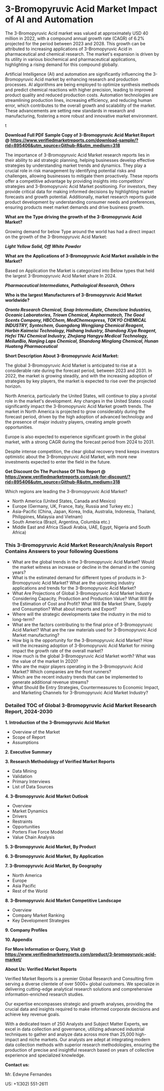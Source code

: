 <meta name="title" content="Global 3-Bromopyruvic Acid Market Impact of AI and Automation"><meta name="description" content="The 3-Bromopyruvic Acid market was valued at approximately USD 40 million in 2022, with a compound annual growth rate (CAGR) of 6.2% projected for the period between 2"><meta name="title" content="3-Bromopyruvic Acid Market Size, Share, Scope, Trends, Growth, Opportunities, Analysis, Forecast"><h1>3-Bromopyruvic Acid Market Impact of AI and Automation</h1><p>The 3-Bromopyruvic Acid market was valued at approximately USD 40 million in 2022, with a compound annual growth rate (CAGR) of 6.2% projected for the period between 2023 and 2028. This growth can be attributed to increasing applications of 3-Bromopyruvic Acid in pharmaceutical and chemical research. The market's expansion is driven by its utility in various biochemical and pharmaceutical applications, highlighting a rising demand for this compound globally.</p><p>Artificial Intelligence (AI) and automation are significantly influencing the 3-Bromopyruvic Acid market by enhancing research and production processes. AI algorithms are being employed to optimize synthesis methods and predict chemical reactions with higher precision, leading to improved product quality and reduced production costs. Automation technologies are streamlining production lines, increasing efficiency, and reducing human error, which contributes to the overall growth and scalability of the market. These advancements are setting new standards in research and manufacturing, fostering a more robust and innovative market environment.</p>t</p><p id="" class=""><strong>Download Full PDF Sample Copy of 3-Bromopyruvic Acid Market Report @ <a href="https://www.verifiedmarketreports.com/download-sample/?rid=895406&utm_source=Github-R&utm_medium=318" target="_blank">https://www.verifiedmarketreports.com/download-sample/?rid=895406&utm_source=Github-R&utm_medium=318</a></strong></p><p>The importance of&nbsp;3-Bromopyruvic Acid Market research reports lies in their ability to aid strategic planning, helping businesses develop effective strategies by understanding market trends and dynamics. They play a crucial role in risk management by identifying potential risks and challenges, allowing businesses to mitigate them proactively. These reports offer a competitive advantage by providing insights into competitors' strategies and 3-Bromopyruvic Acid Market positioning. For investors, they provide critical data for making informed decisions by highlighting market forecasts and growth potential. Additionally, market research reports guide product development by understanding consumer needs and preferences, ensuring products meet market demands and drive business growth.</p><p><strong>What are the&nbsp;Type driving the growth of the 3-Bromopyruvic Acid Market?</strong></p><p id="" class="">Growing demand for below Type around the world has had a direct impact on the growth of the 3-Bromopyruvic Acid Market:</p><em><strong>Light Yellow Solid, Off White Powder</strong></em></p><strong>What are the&nbsp;Applications&nbsp;of 3-Bromopyruvic Acid Market available in the Market?</strong></p><p id="" class="">Based on Application the Market is categorized into Below types that held the largest 3-Bromopyruvic Acid Market share In 2024.</p><em><strong>Pharmaceutical Intermediates, Pathological Research, Others</strong></em></p><strong>Who is the largest Manufacturers of 3-Bromopyruvic Acid Market worldwide?</strong></p><p><em><strong>Oronto Research Chemical, Snap Intermediate, Chemclone Industries, Oceanic Laboratories, Triown Chemical, Anpharmatech, The Good Scents Company, HBCChem, MedChemexpress, TOKYO CHEMICAL INDUSTRY, Syntechem, Guangdong Wengjiang Chemical Reagent, Harbin Kaimeisi Technology, Haihang Industry, Shandong Xiya Reagent, Hefei TNJ Chemical Industry, Zhejiang Hangyu Medical Technology, MeilunBio, Nanjing Laps Chemical, Shandong Minglang Chemical, Hunan Huateng Pharmaceutical</strong></em></p><p id="" class=""><strong>Short Description About 3-Bromopyruvic Acid Market:</strong></p><p>The global 3-Bromopyruvic Acid Market is anticipated to rise at a considerable rate during the forecast period, between 2023 and 2031. In 2022, the market is growing steadily, and with the increasing adoption of strategies by key players, the market is expected to rise over the projected horizon.</p><p>North America, particularly the United States, will continue to play a pivotal role in the market's development. Any changes in the United States could significantly impact the 3-Bromopyruvic Acid Market growth trends. The market in North America is projected to grow considerably during the forecast period, driven by the high adoption of advanced technology and the presence of major industry players, creating ample growth opportunities.</p><p>Europe is also expected to experience significant growth in the global market, with a strong CAGR during the forecast period from 2024 to 2031.</p><p>Despite intense competition, the clear global recovery trend keeps investors optimistic about the 3-Bromopyruvic Acid Market, with more new investments expected to enter the field in the future.</p><p id="" class=""><strong>Get Discount On The Purchase Of This Report @ <a href="https://www.verifiedmarketreports.com/ask-for-discount/?rid=895406&utm_source=Github-R&utm_medium=318" target="_blank">https://www.verifiedmarketreports.com/ask-for-discount/?rid=895406&utm_source=Github-R&utm_medium=318</a></strong></p>Which regions are leading the 3-Bromopyruvic Acid Market?</p><ul><li>North America (United States, Canada and Mexico)</li><li>Europe (Germany, UK, France, Italy, Russia and Turkey etc.)</li><li>Asia-Pacific (China, Japan, Korea, India, Australia, Indonesia, Thailand, Philippines, Malaysia and Vietnam)</li><li>South America (Brazil, Argentina, Columbia etc.)</li><li>Middle East and Africa (Saudi Arabia, UAE, Egypt, Nigeria and South Africa)</li></ul><h3 id="" class="">This 3-Bromopyruvic Acid Market Research/Analysis Report Contains Answers to your following Questions</h3><ul><li>What are the global trends in the 3-Bromopyruvic Acid Market? Would the market witness an increase or decline in the demand in the coming years?</li><li>What is the estimated demand for different types of products in 3-Bromopyruvic Acid Market? What are the upcoming industry applications and trends for the 3-Bromopyruvic Acid Market?</li><li>What Are Projections of Global 3-Bromopyruvic Acid Market Industry Considering Capacity, Production and Production Value? What Will Be the Estimation of Cost and Profit? What Will Be Market Share, Supply and Consumption? What about imports and Export?</li><li>Where will the strategic developments take the industry in the mid to long-term?</li><li>What are the factors contributing to the final price of 3-Bromopyruvic Acid Market? What are the raw materials used for 3-Bromopyruvic Acid Market manufacturing?</li><li>How big is the opportunity for the 3-Bromopyruvic Acid Market? How will the increasing adoption of 3-Bromopyruvic Acid Market for mining impact the growth rate of the overall market?</li><li>How much is the global 3-Bromopyruvic Acid Market worth? What was the value of the market In 2020?</li><li>Who are the major players operating in the 3-Bromopyruvic Acid Market? Which companies are the front runners?</li><li>Which are the recent industry trends that can be implemented to generate additional revenue streams?</li><li>What Should Be Entry Strategies, Countermeasures to Economic Impact, and Marketing Channels for 3-Bromopyruvic Acid Market Industry?</li></ul><h3 id="" class="">Detailed TOC of Global 3-Bromopyruvic Acid Market Research Report, 2024-2030</h3><p id="" class=""><strong>1. Introduction of the 3-Bromopyruvic Acid Market</strong></p><ul><li>Overview of the Market</li><li>Scope of Report</li><li>Assumptions</li></ul><p id="" class=""><strong>2. Executive Summary</strong></p><p id="" class=""><strong>3. Research Methodology of Verified Market Reports</strong></p><ul><li>Data Mining</li><li>Validation</li><li>Primary Interviews</li><li>List of Data Sources</li></ul><p id="" class=""><strong>4. 3-Bromopyruvic Acid Market Outlook</strong></p><ul><li>Overview</li><li>Market Dynamics</li><li>Drivers</li><li>Restraints</li><li>Opportunities</li><li>Porters Five Force Model</li><li>Value Chain Analysis</li></ul><p id="" class=""><strong>5. 3-Bromopyruvic Acid Market, By Product</strong></p><p id="" class=""><strong>6. 3-Bromopyruvic Acid Market, By Application</strong></p><p id="" class=""><strong>7. 3-Bromopyruvic Acid Market, By Geography</strong></p><ul><li>North America</li><li>Europe</li><li>Asia Pacific</li><li>Rest of the World</li></ul><p id="" class=""><strong>8. 3-Bromopyruvic Acid Market Competitive Landscape</strong></p><ul><li>Overview</li><li>Company Market Ranking</li><li>Key Development Strategies</li></ul><p id="" class=""><strong>9. Company Profiles</strong></p><p id="" class=""><strong>10. Appendix</strong></p><p id="" class=""><strong>For More Information or Query, Visit @ <a href="https://www.verifiedmarketreports.com/product/3-bromopyruvic-acid-market/" target="_blank">https://www.verifiedmarketreports.com/product/3-bromopyruvic-acid-market/</a></strong></p><p id="" class=""><strong>About Us: Verified Market Reports</strong></p><p id="" class="">Verified Market Reports is a premier Global Research and Consulting firm serving a diverse clientele of over 5000+ global customers. We specialize in delivering cutting-edge analytical research solutions and comprehensive information-enriched research studies.</p><p id="" class="">Our expertise encompasses strategic and growth analyses, providing the crucial data and insights required to make informed corporate decisions and achieve key revenue goals.</p><p id="" class="">With a dedicated team of 250 Analysts and Subject Matter Experts, we excel in data collection and governance, utilizing advanced industrial techniques to gather and analyze data across more than 25,000 high-impact and niche markets. Our analysts are adept at integrating modern data collection methods with superior research methodologies, ensuring the production of precise and insightful research based on years of collective experience and specialized knowledge.</p><p id="" class=""><strong>Contact us:</strong></p><p id="" class="">Mr. Edwyne Fernandes</p><p id="" class="">US: +1(302) 551-2611</p>